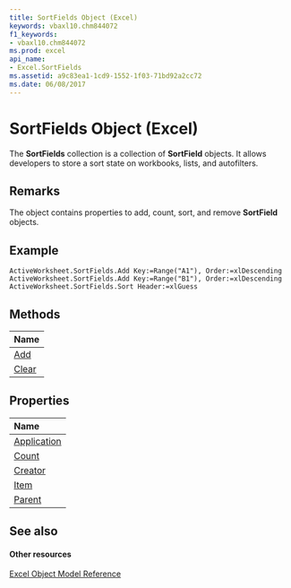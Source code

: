 ```yaml
---
title: SortFields Object (Excel)
keywords: vbaxl10.chm844072
f1_keywords:
- vbaxl10.chm844072
ms.prod: excel
api_name:
- Excel.SortFields
ms.assetid: a9c83ea1-1cd9-1552-1f03-71bd92a2cc72
ms.date: 06/08/2017
---
```



# SortFields Object (Excel)

The **SortFields** collection is a collection of **SortField** objects. It allows developers to store a sort state on workbooks, lists, and autofilters.


## Remarks

The object contains properties to add, count, sort, and remove **SortField** objects.


## Example


```
ActiveWorksheet.SortFields.Add Key:=Range("A1"), Order:=xlDescending 
ActiveWorksheet.SortFields.Add Key:=Range("B1"), Order:=xlDescending 
ActiveWorksheet.SortFields.Sort Header:=xlGuess 

```


## Methods



|**Name**|
|:-----|
|[Add](sortfields-add-method-excel.md)|
|[Clear](sortfields-clear-method-excel.md)|

## Properties



|**Name**|
|:-----|
|[Application](sortfields-application-property-excel.md)|
|[Count](sortfields-count-property-excel.md)|
|[Creator](sortfields-creator-property-excel.md)|
|[Item](sortfields-item-property-excel.md)|
|[Parent](sortfields-parent-property-excel.md)|

## See also


#### Other resources


[Excel Object Model Reference](http://msdn.microsoft.com/library/11ea8598-8a20-92d5-f98b-0da04263bf2c%28Office.15%29.aspx)
